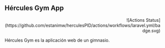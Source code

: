 ## Hércules Gym App
<p align="right">
    ![Actions Status](https://github.com/estanimw/herculesPID/actions/workflows/laravel.yml/badge.svg)
</p>

Hércules Gym es la aplicación web de un gimnasio.
